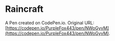 # Raincraft

A Pen created on CodePen.io. Original URL: [https://codepen.io/PurpleFox443/pen/NWoGyvM](https://codepen.io/PurpleFox443/pen/NWoGyvM).

